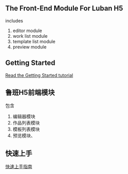 ## The Front-End Module For Luban H5
includes 
1. editor module
2. work list module
3. template list module
4. preview module

## Getting Started
<a href="https://ly525.github.io/luban-h5/en/getting-started/quick-start.html" target="_blank">Read the Getting Started tutorial</a>


## 鲁班H5前端模块
包含
1. 编辑器模块
2. 作品列表模块
3. 模板列表模块
4. 预览模块、

## 快速上手

<a href="https://ly525.github.io/luban-h5/zh/getting-started/quick-start.html" target="_blank">快速上手指南</a>
